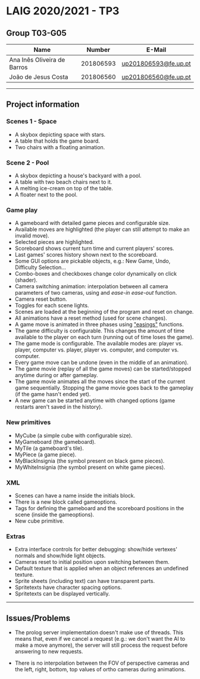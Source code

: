 # LAIG 2020/2021 - TP3

## Group T03-G05

| Name                        | Number    | E-Mail               |
| --------------------------- | --------- | -------------------- |
| Ana Inês Oliveira de Barros | 201806593 | up201806593@fe.up.pt |
| João de Jesus Costa         | 201806560 | up201806560@fe.up.pt |

---

## Project information

### Scenes 1 - Space

- A skybox depicting space with stars.
- A table that holds the game board.
- Two chairs with a floating animation.

### Scene 2 - Pool

- A skybox depicting a house's backyard with a pool.
- A table with two beach chairs next to it.
- A melting ice-cream on top of the table.
- A floater next to the pool.

### Game play

- A gameboard with detailed game pieces and configurable size.
- Available moves are highlighted (the player can still attempt
  to make an invalid move).
- Selected pieces are highlighted.
- Scoreboard shows current turn time and current players' scores.
- Last games' scores history shown next to the scoreboard.
- Some GUI options are pickable objects, e.g.: New Game, Undo, Difficulty Selection...
- Combo-boxes and checkboxes change color dynamically on click (shader).
- Camera switching animation: interpolation between all camera parameters of
  two cameras, using and _ease-in ease-out_ function.
- Camera reset button.
- Toggles for each scene lights.
- Scenes are loaded at the beginning of the program and reset on change.
- All animations have a reset method (used for scene changes).
- A game move is animated in three phases using ["easings"](https://easings.net/)
  functions.
- The game difficulty is configurable. This changes the amount of time available
  to the player on each turn (running out of time loses the game).
- The game mode is configurable. The available modes are: player vs. player,
  computer vs. player, player vs. computer, and computer vs. computer.
- Every game move can be undone (even in the middle of an animation).
- The game movie (replay of all the game moves) can be started/stopped anytime
  during or after gameplay.
- The game movie animates all the moves since the start of the current game sequentially.
  Stopping the game movie goes back to the gameplay (if the game hasn't ended yet).
- A new game can be started anytime with changed options (game restarts aren't
  saved in the history).

### New primitives

- MyCube (a simple cube with configurable size).
- MyGameboard (the gameboard).
- MyTile (a gameboard's tile).
- MyPiece (a game piece).
- MyBlackInsignia (the symbol present on black game pieces).
- MyWhiteInsignia (the symbol present on white game pieces).

### XML

- Scenes can have a name inside the initials block.
- There is a new block called gameoptions.
- Tags for defining the gameboard and the scoreboard positions
  in the scene (inside the gameoptions).
- New cube primitive.

### Extras

- Extra interface controls for better debugging: show/hide vertexes' normals
  and show/hide light objects.
- Cameras reset to initial position upon switching between them.
- Default texture that is applied when an object references an undefined texture.
- Sprite sheets (including text) can have transparent parts.
- Spritetexts have character spacing options.
- Spritetexts can be displayed vertically.

---

## Issues/Problems

- The prolog server implementation doesn't make use of threads. This means that,
  even if we cancel a request (e.g.: we don't want the AI to make a move anymore),
  the server will still process the request before answering to new requests.

- There is no interpolation between the FOV of perspective cameras and the left,
  right, bottom, top values of ortho cameras during animations.
